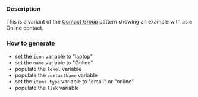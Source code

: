 ### Description
This is a variant of the [Contact Group](./?p=molecules-contact-group) pattern showing an example with as a Online contact.

### How to generate
* set the `icon` variable to "laptop"
* set the `name` variable to "Online"
* populate the `level` variable
* populate the `contactName` variable
* set the `items.type` variable to "email" or "online"
* populate the `link` variable

